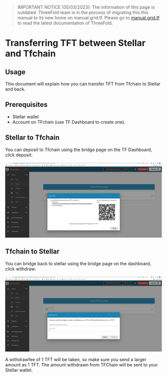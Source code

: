 > IMPORTANT NOTICE (05/03/2023): 
The information of this page is outdated. ThreeFold team is in the process of migrating this this manual to its new home on manual.grid.tf. Please go to [manual.grid.tf](https://manual.grid.tf/) to read the latest documentation of ThreeFold.

# Transferring TFT between Stellar and Tfchain

## Usage

This document will explain how you can transfer TFT from Tfchain to Stellar and back.

## Prerequisites
- Stellar wallet
- Account on TFchain (use TF Dashboard to create one).

## Stellar to Tfchain

You can deposit to Tfchain using the bridge page on the TF Dashboard, click deposit:

![bridge](./img/deposit_bridge.png)

## Tfchain to Stellar

You can bridge back to stellar using the bridge page on the dashboard, click withdraw:

![withdraw](./img/withdraw_bridge.png)

A withdrawfee of 1 TFT will be taken, so make sure you send a larger amount as 1 TFT.
The amount withdrawn from TFChain will be sent to your Stellar wallet.
